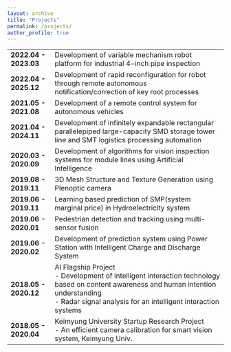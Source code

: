 ```yaml
---
layout: archive
title: "Projects"
permalink: /projects/
author_profile: true
---
```


|                       |                                                                                                                                                                                                     |
|-----------------------|-----------------------------------------------------------------------------------------------------------------------------------------------------------------------------------------------------|
| **2022.04 - 2023.03** | Development of variable mechanism robot platform for industrial 4-inch pipe inspection                                                                                                              |
| **2022.04 - 2025.12** | Development of rapid reconfiguration for robot through remote autonomous notification/correction of key root processes                                                                              |
| **2021.05 - 2021.08** | Development of a remote control system for autonomous vehicles                                                                                                                                      |
| **2021.04 - 2024.11** | Development of infinitely expandable rectangular parallelepiped large-capacity SMD storage tower line and SMT logistics processing automation                                                       |
| **2020.03 - 2020.09** | Development of algorithms for vision inspection systems for module lines using Artificial Intelligence                                                                                              |
| **2019.08 - 2019.11** | 3D Mesh Structure and Texture Generation using Plenoptic camera                                                                                                                                     |
| **2019.06 - 2019.11** | Learning based prediction of SMP(system marginal price) in Hydroelectricity system                                                                                                                  |
| **2019.06 - 2020.01** | Pedestrian detection and tracking using multi-sensor fusion                                                                                                                                         |
| **2019.06 - 2020.02** | Development of prediction system using Power Station with Intelligent Charge and Discharge System                                                                                                   |
| **2018.05 - 2020.12** | AI Flagship Project</br> - Development of intelligent interaction technology based on content awareness and human intention understanding</br> - Radar signal analysis for an intelligent interaction systems |
| **2018.05 - 2020.04** | Keimyung University Startup Research Project</br> - An efficient camera calibration for smart vision system, Keimyung Univ.                                                                              |